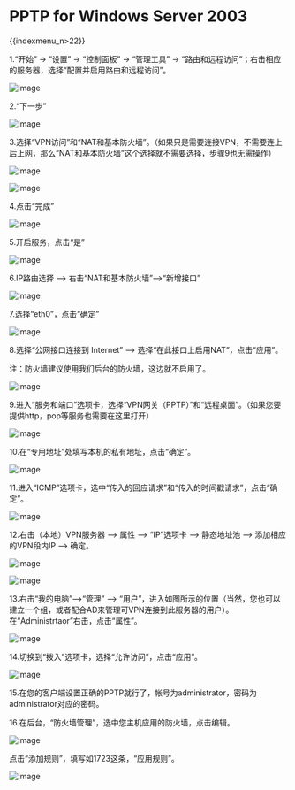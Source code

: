 # PPTP for Windows Server 2003

{{indexmenu_n>22}}

1.“开始” -\> “设置” -\> “控制面板” -\> “管理工具” -\>
“路由和远程访问”；右击相应的服务器，选择“配置并启用路由和远程访问”。

![image](/images/pptp_win2003.01.png)

2.“下一步”

![image](/images/pptp_win2003.02.png)

3.选择“VPN访问”和“NAT和基本防火墙”。（如果只是需要连接VPN，不需要连上后上网，那么“NAT和基本防火墙”这个选择就不需要选择，步骤9也无需操作）

![image](/images/pptp_win2003.03.1.png)

![image](/images/pptp_win2003.03.2.png)

4.点击“完成”

![image](/images/pptp_win2003.04.png)

5.开启服务，点击“是”

![image](/images/pptp_win2003.05.png)

6.IP路由选择 --\> 右击“NAT和基本防火墙”--\>“新增接口”

![image](/images/pptp_win2003.06.png)

7.选择“eth0”，点击“确定”

![image](/images/pptp_win2003.07.png)

8.选择“公网接口连接到 Internet” --\> 选择“在此接口上启用NAT”，点击“应用”。

注：防火墙建议使用我们后台的防火墙，这边就不启用了。

![image](/images/pptp_win2003.08.png)

9.进入“服务和端口”选项卡，选择“VPN网关（PPTP）”和“远程桌面”。（如果您要提供http，pop等服务也需要在这里打开）

![image](/images/pptp_win2003.09.png)

10.在“专用地址”处填写本机的私有地址，点击“确定”。

![image](/images/pptp_win2003.10.png)

11.进入“ICMP”选项卡，选中“传入的回应请求”和“传入的时间戳请求”，点击“确定”。

![image](/images/pptp_win2003.11.png)

12.右击（本地）VPN服务器 --\> 属性 --\> “IP”选项卡 --\> 静态地址池 --\> 添加相应的VPN段内IP --\>
确定。

![image](/images/pptp_win2003.12.1.png)

![image](/images/pptp_win2003.12.2.png)

13.右击“我的电脑”--\>“管理” --\>
“用户”，进入如图所示的位置（当然，您也可以建立一个组，或者配合AD来管理可VPN连接到此服务器的用户）。在“Administrtaor”右击，点击“属性”。

![image](/images/pptp_win2003.13.png)

14.切换到“拨入”选项卡，选择“允许访问”，点击“应用”。

![image](/images/pptp_win2003.14.png)

15.在您的客户端设置正确的PPTP就行了，帐号为administrator，密码为administrator对应的密码。

16.在后台，“防火墙管理”，选中您主机应用的防火墙，点击编辑。

![image](/images/pptp_win2003.16.1.png)

点击“添加规则”，填写如1723这条，“应用规则”。

![image](/images/pptp_win2003.16.2.png)
